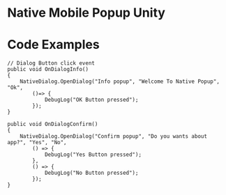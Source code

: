 # Native Mobile Popup Unity


# Code Examples
    // Dialog Button click event
    public void OnDialogInfo()
    {
        NativeDialog.OpenDialog("Info popup", "Welcome To Native Popup", "Ok", 
            ()=> {
                DebugLog("OK Button pressed");
            });
    }

    public void OnDialogConfirm()
    {
        NativeDialog.OpenDialog("Confirm popup", "Do you wants about app?", "Yes", "No",
            () => {
                DebugLog("Yes Button pressed");
            },
            () => {
                DebugLog("No Button pressed");
            });
    }
